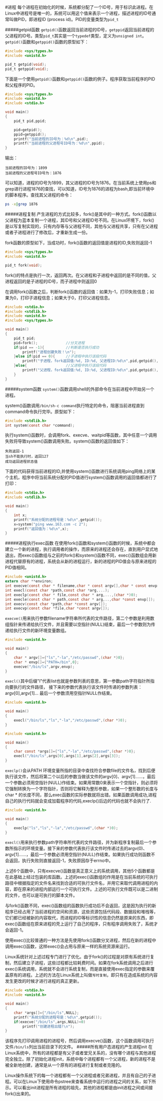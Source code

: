#进程
每个进程在初始化的时候，系统都分配了一个ID号，用于标识此进程。在Linux中进程号是唯一的，系统可以用这个值来表示一个进程，描述进程的ID号通常叫做PID，即进程ID (process id)。PID的变量类型为`pid_t`

#####getpid函数
`getpid()`函数返回当前进程的ID号，`getppid`返回当前进程的父进程的ID号。类型`pid_t`其实是一个`typedef`类型，定义为`unsigned int`。`getpid()`函数和`getppid()`函数的原型如下：
```c
#include <sys/types.h>
#include <unistd.h>

pid_t getpid(void);
pid_t getppid(void);
```
下面是一个使用`getpid()`函数和`getppid()`函数的例子。程序获取当前程序的PID和父程序的PID。
```c
#include <sys/types.h>
#include <unistd.h>
#include <stdio.h>

void main()
{
	pid_t pid,ppid;

	pid=getpid();
	ppid=getppid();
	printf("当前进程的ID号为：%d\n",pid);
	printf("当前进程的父进程号ID号为：%d\n",ppid);
}
```
输出：
```text
当前进程的ID号为：1899
当前进程的父进程号ID号为：1876
```
可以知道，进程的ID号为1899，其父进程的ID号为1876。在当前系统上使用ps和grep进行进程1876的查找，可以知道，ID号为1876的进程为bash,即当前环境中的脚本程序。查找其父进程的命令：
```bash
ps -x|grep 1876
```
#####进程复制
产生进程的方式比较多，fork()是其中的一种方式。fork()函数以父进程为蓝本复制一个进程，其ID号和父进程ID号不同。在Linux环境下，fork()是以写复制实现的，只有内存等与父进程不同，其他与父进程共享，只有在父进程或者子进程进行了修改后，才重新生成一份。

fork函数的原型如下，当成功时，fork()函数的返回值是进程的ID,失败则返回-1
```c
#include <sys/types.h>
#include <unistd.h>

pid_t fork(void);
```
fork()的特点是执行一次，返回两次。在父进程和子进程中返回的是不同的值，父进程返回的是子进程的ID号，而子进程中则返回0

在调用fork()函数之后，判断fork()函数的返回值：如果为-1，打印失败信息；如果为0，打印子进程信息；如果大于0，打印父进程信息。
```c
#include <stdio.h>
#include <stdlib.h>
#include <unistd.h>
#include <sys/types.h>

void main()
{
	pid_t pid;
	pid=fork();				//分叉进程
	if(pid == -1){			//判断是否执行成功
		printf("进程创建失败！\n");
	}else if(pid == 0){		//子进程中执行该段代码
		printf("子进程，fork返回值:%d, ID:%d, 父进程ID:%d\n",pid,getpid(),getppid());
	}else{					//父进程中执行该段代码
		printf("父进程，fork返回值:%d, ID:%d, 父进程ID:%d\n",pid,getpid(),getppid());
	}
}
```
#####system函数
`system()`函数调用shell的外部命令在当前进程中开始另一个进程。

system()函数调用`/bin/sh-c command`执行特定的命令，阻塞当前进程直到command命令执行完毕。原型如下：
```c
#include <stdlib.h>
int system(const char *command);
```
执行system()函数时，会调用fork、execve、waitpid等函数，其中任意一个调用失败将导致system()函数调用失败。system()函数的返回值如下：
```text
失败返回-1
当sh不能执行时，返回127
成功返回进程状态值
```
下面的代码获得当前进程的ID,并使用system()函数进行系统调用ping网络上的某个主机，程序中将当前系统分配的PID值进行system()函数调用的返回值都进行了打印：
```c
#include <stdio.h>
#include <stdlib.h>

void main()
{
	int x;
	printf("系统分配的进程号是：%d\n",getpid());
	x=system("ping www.163.com -c 2");
	printf("返回值为：%d\n",x);
}
```
#####进程执行exec函数
在使用fork()函数和system()函数的时候，系统中都会建立一个新的进程，执行调用者的操作，而原来的进程还会存在，直到用户显式地退出，而exec()函数组与之前的fork()和system()函数不同，exec()函数组会用新进程代替原有的进程，系统会从新的进程运行，新的进程的PID值会与原来进程的PID值相同。
```c
#include <unistd.h>
extern char **environ;
int execve(const char * filename,char * const argv[],char * const envp[]);
int execl(const char *path,const char *arg,...);
int execlp(const char * file,const char * arg,...,(char *)0);
int execle(const char * path,const char * arg,..,char *const envp[]);
int execv(const char *path,char *const argv[]);
int execvp(const char *file,char *const argv[]);
```
`execve()`用来执行参数filename字符串所代表的文件路径，第二个参数是利用数组指针来传递给执行文件，并且需要以空指针(NULL)结束，最后一个参数则为传递给执行文件的新环境变量数组。
```c
#include <unistd.h>

void main()
{
	char * argv[]={"ls","-la","/etc/passwd",(char *)0};
	char * envp[]={"PATH=/bin",0};
	execve("/bin/ls",argv,envp);
}
```
`execl()`其中后缀"l"代表list也就是参数列表的意思，第一参数path字符指针所指向要执行的文件路径， 接下来的参数代表执行该文件时传递的参数列表：argv[0],argv[1]... 最后一个参数须用空指针NULL作结束。
```c
#include <unistd.h>

void main()
{
	execl("/bin/ls","ls","-la","/etc/passwd",(char *)0);
}
```
```c
#include <unistd.h>

void main()
{
	char const *args[]={"ls","-la","/etc/passwd",(char *)0};
	execl("/bin/ls",args[0],args[1],args[2],args[3]);
}
```
`execlp()`会从PATH 环境变量所指的目录中查找符合参数file的文件名，找到后便执行该文件，然后将第二个以后的参数当做该文件的argv[0]、argv[1]……，最后一个参数必须用空指针(NULL)作结束。如果用常数0来表示一个空指针，则必须将它强制转换为一个字符指针，否则将它解释为整形参数，如果一个整形数的长度与char * 的长度不同，那么exec函数的实际参数就将出错。如果函数调用成功,进程自己的执行代码就会变成加载程序的代码,execlp()后边的代码也就不会执行了.
```c
#include <unistd.h>

void main()
{
	execlp("ls","ls","-la","/etc/passwd",(char *)0);
}
```
`execl()`用来执行参数path字符串所代表的文件路径，并为新程序复制最后一个参数所指示的环境变量。接下来的参数代表执行该文件时传递过去的argv(0)、argv[1]……，最后一个参数必须用空指针(NULL)作结束。如果执行成功则函数不会返回，执行失败则直接返回-1，失败原因存于errno中。

上述6个函数中，只有execve()函数是真正意义上的系统调用，其他5个函数都是在此基础上经过包装的库函数。上述的exec()函数组的作用是在当前系统的可执行路径中根据指定的文件名来找到合适的可执行文件名，并用它来取代调用进程的内容，即在原来的进程内部运行一个可执行文件。上述的可执行文件既可以是二进制的文件，也可以是可执行的脚本文件。

与fork()函数不同，exec()函数组的函数执行成功后不会返回，这是因为执行的新程序已经占用了当前进程的空间和资源，这些资源包括代码段、数据段和堆栈等，它们都已经被新的内容取代，而进程的ID等标识性的信息仍然是原来的东西，即exec()函数组在原来进程的壳上运行了自己的程序，只有程序调用失败了，系统才会返回-1。

使用exec()比较普通的一种方法是先使用fork()函数分叉进程，然后在新的进程中调用exec()函数，这样exec()会占用与原来一样的系统资源来运行。

Linux系统针对上述过程专门进行了优化。由于fork()的过程是对原有系统进行复制，然后建立子进程，这些过程都比较耗费时间。如果在fork系统调用之后进行exec()系统调用，系统就不会进行系统复制，而是直接使用exec指定的参数来覆盖原有的进程。上述的方法在Linux系统上叫做`写时复制`，即只有在造成系统的内容发生更改的时候才进行进程的真正更新。
```c
#include <stdio.h>
#include <unistd.h>

void main()
{
	char *args[]={"/bin/ls",NULL};
	printf("系统分配的进程号是：%d\n",getpid());
	if(execve("/bin/ls",args,NULL)<0)
		printf("创建进程出错!\n");
}
```
该程序先打印调用进程的进程号，然后调用execve()函数，这个函数调用可执行文件`/bin/ls`列出当前目录下的文件。
#####所有用户态进程的产生进程init
在Linux系统中，所有的进程都是有父子或者堂兄关系的，没有哪个进程与其他进程完全独立。除了初始化进程init，系统中每个进程都有一个父进程，新的进程不是被全新地创建，通常是从一个原有的进程进行复制或者克隆的。

Linux操作系统下的每一个进程都有一个父进程或者兄弟进程，并且有自己的子进程。可以在Linux下使用命令pstree来查看系统中运行的进程之间的关系，如下所示。可以看出init进程是所有进程的祖先，其他的进程都是由init进程之间或间接fork()出来的。
